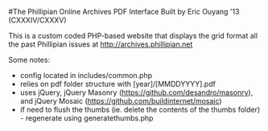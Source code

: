 #The Phillipian Online Archives PDF Interface
Built by Eric Ouyang '13 (CXXXIV/CXXXV)

This is a custom coded PHP-based website that displays the grid format all the past Phillipian issues at http://archives.phillipian.net

Some notes:
* config located in includes/common.php
* relies on pdf folder structure with [year]/[MMDDYYYY].pdf
* uses jQuery, jQuery Masonry (https://github.com/desandro/masonry), and jQuery Mosaic (https://github.com/buildinternet/mosaic)
* if need to flush the thumbs (ie. delete the contents of the thumbs folder) - regenerate using generatethumbs.php

